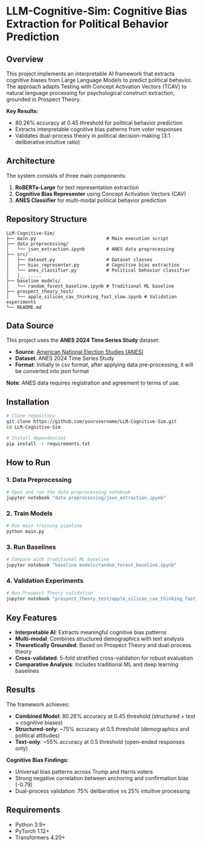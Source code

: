 # LLM-Cognitive-Sim: Cognitive Bias Extraction for Political Behavior Prediction

## Overview

This project implements an interpretable AI framework that extracts cognitive biases from Large Language Models to predict political behavior. The approach adapts Testing with Concept Activation Vectors (TCAV) to natural language processing for psychological construct extraction, grounded in Prospect Theory.

**Key Results:**
- 80.26% accuracy at 0.45 threshold for political behavior prediction
- Extracts interpretable cognitive bias patterns from voter responses
- Validates dual-process theory in political decision-making (3:1 deliberative:intuitive ratio)

## Architecture

The system consists of three main components:
1. **RoBERTa-Large** for text representation extraction
2. **Cognitive Bias Representer** using Concept Activation Vectors (CAV)
3. **ANES Classifier** for multi-modal political behavior prediction

## Repository Structure

```
LLM-Cognitive-Sim/
├── main.py                          # Main execution script
├── data preprocessing/
│   └── json_extraction.ipynb        # ANES data preprocessing
├── src/
│   ├── dataset.py                   # Dataset classes
│   ├── bias_representer.py          # Cognitive bias extraction
│   └── anes_classifier.py           # Political behavior classifier
|   |__ .....
├── baseline models/
│   └── random_forest_baseline.ipynb # Traditional ML baseline
├── prospect_theory_test/
│   └── apple_silicon_cav_thinking_fast_slow.ipynb # Validation experiments
└── README.md
```

## Data Source

This project uses the **ANES 2024 Time Series Study** dataset:
- **Source**: [American National Election Studies (ANES)](https://electionstudies.org/data-center/2024-time-series-study/)
- **Dataset**: ANES 2024 Time Series Study
- **Format**: Initially in csv format, after applying data pre-processing, it will be converted into json format 

**Note**: ANES data requires registration and agreement to terms of use. 

## Installation

```bash
# Clone repository
git clone https://github.com/yourusername/LLM-Cognitive-Sim.git
cd LLM-Cognitive-Sim

# Install dependencies
pip install -r requirements.txt

```

## How to Run

### 1. Data Preprocessing
```bash
# Open and run the data preprocessing notebook
jupyter notebook "data preprocessing/json_extraction.ipynb"
```

### 2. Train Models
```bash
# Run main training pipeline
python main.py
```

### 3. Run Baselines
```bash
# Compare with traditional ML baseline
jupyter notebook "baseline models/random_forest_baseline.ipynb"
```

### 4. Validation Experiments
```bash
# Run Prospect Theory validation
jupyter notebook "prospect_theory_test/apple_silicon_cav_thinking_fast_slow.ipynb"
```

## Key Features

- **Interpretable AI**: Extracts meaningful cognitive bias patterns
- **Multi-modal**: Combines structured demographics with text analysis
- **Theoretically Grounded**: Based on Prospect Theory and dual-process theory
- **Cross-validated**: 5-fold stratified cross-validation for robust evaluation
- **Comparative Analysis**: Includes traditional ML and deep learning baselines

## Results

The framework achieves:
- **Combined Model**: 80.26% accuracy at 0.45 threshold (structured + text + cognitive biases)
- **Structured-only**: ~75% accuracy at 0.5 threshold (demographics and political attitudes)
- **Text-only**: ~55% accuracy at 0.5 threshold (open-ended responses only)

**Cognitive Bias Findings:**
- Universal bias patterns across Trump and Harris voters
- Strong negative correlation between anchoring and confirmation bias (-0.79)
- Dual-process validation: 75% deliberative vs 25% intuitive processing

## Requirements

- Python 3.9+
- PyTorch 1.12+
- Transformers 4.20+


